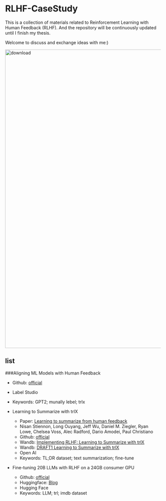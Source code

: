 # RLHF-CaseStudy
This is a collection of materials related to Reinforcement Learning with Human Feedback (RLHF). And the repository will be continuously updated until I finish my thesis.

Welcome to  discuss and exchange ideas with me:)

<img width="963" alt="download" src="https://github.com/DDDDorwin/RLHF-CaseStudy/assets/89888473/4a2ff1da-ec86-4d30-9ffd-8a9bdbf79063">

## list
###Aligning ML Models with Human Feedback
  - Github: [official](https://github.com/HumanSignal/RLHF/tree/master)
  - Label Studio
  - Keywords: GPT2; munally lebel; trlx

- Learning to Summarize with trlX
  - Paper: [Learning to summarize from human feedback](https://arxiv.org/abs/2009.01325)
  - Nisan Stiennon, Long Ouyang, Jeff Wu, Daniel M. Ziegler, Ryan Lowe, Chelsea Voss, Alec Radford, Dario Amodei, Paul Christiano
  - Github: [official](https://github.com/openai/summarize-from-feedback/tree/master)
  - Wandb: [Implementing RLHF: Learning to Summarize with trlX](https://wandb.ai/carperai/summarize_RLHF/reports/Implementing-RLHF-Learning-to-Summarize-with-trlX--VmlldzozMzAwODM2)
  - Wandb: [DRAFT1 Learning to Summarize with trlX](https://wandb.ai/carperai/summarize_RLHF/reports/-DRAFT1Learning-to-Summarize-with-trlX--VmlldzozMjgwNTkx)
  - Open AI
  - Keywords: TL;DR dataset; text summarization; fine-tune

- Fine-tuning 20B LLMs with RLHF on a 24GB consumer GPU
  - Github: [official](https://github.com/huggingface/blog/blob/main/trl-peft.md)
  - Huggingface: [Blog](https://huggingface.co/blog/trl-peft)
  - Hugging Face
  - Keywords: LLM; trl; imdb dataset


